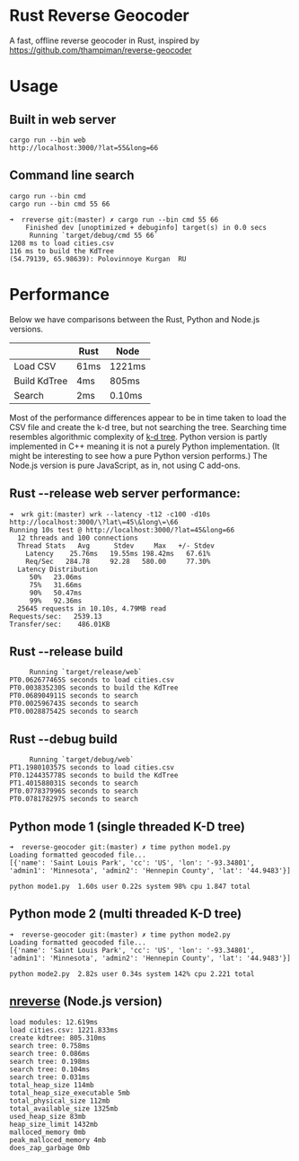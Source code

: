 # Rust Reverse Geocoder
A fast, offline reverse geocoder in Rust, inspired by https://github.com/thampiman/reverse-geocoder

# Usage

## Built in web server

```
cargo run --bin web
http://localhost:3000/?lat=55&long=66
```

## Command line search

```
cargo run --bin cmd
cargo run --bin cmd 55 66
```

```
➜  rreverse git:(master) ✗ cargo run --bin cmd 55 66
    Finished dev [unoptimized + debuginfo] target(s) in 0.0 secs
     Running `target/debug/cmd 55 66`
1208 ms to load cities.csv
116 ms to build the KdTree
(54.79139, 65.98639): Polovinnoye Kurgan  RU
```

# Performance

Below we have comparisons between the Rust, Python and Node.js versions.

|              | Rust | Node   |
|--------------|------|--------|
| Load CSV     | 61ms | 1221ms |
| Build KdTree | 4ms  | 805ms  |
| Search       | 2ms  | 0.10ms |

Most of the performance differences appear to be in time taken to load the CSV file and create the k-d tree, but not searching the tree. Searching time resembles algorithmic complexity of [k-d tree](https://en.wikipedia.org/wiki/K-d_tree). Python version is partly implemented in C++ meaning it is not a purely Python implementation. (It might be interesting to see how a pure Python version performs.) The Node.js version is pure JavaScript, as in, not using C add-ons.

## Rust --release web server performance:

```
➜  wrk git:(master) wrk --latency -t12 -c100 -d10s http://localhost:3000/\?lat\=45\&long\=\66
Running 10s test @ http://localhost:3000/?lat=45&long=66
  12 threads and 100 connections
  Thread Stats   Avg      Stdev     Max   +/- Stdev
    Latency    25.76ms   19.55ms 198.42ms   67.61%
    Req/Sec   284.78     92.28   580.00     77.30%
  Latency Distribution
     50%   23.06ms
     75%   31.66ms
     90%   50.47ms
     99%   92.36ms
  25645 requests in 10.10s, 4.79MB read
Requests/sec:   2539.13
Transfer/sec:    486.01KB
```

## Rust --release build

```
     Running `target/release/web`
PT0.062677465S seconds to load cities.csv
PT0.003835230S seconds to build the KdTree
PT0.068904911S seconds to search
PT0.002596743S seconds to search
PT0.002887542S seconds to search

```

## Rust --debug build

```
     Running `target/debug/web`
PT1.198010357S seconds to load cities.csv
PT0.124435778S seconds to build the KdTree
PT1.401588031S seconds to search
PT0.077837996S seconds to search
PT0.078178297S seconds to search

```

## Python mode 1 (single threaded K-D tree)

```
➜  reverse-geocoder git:(master) ✗ time python mode1.py
Loading formatted geocoded file...
[{'name': 'Saint Louis Park', 'cc': 'US', 'lon': '-93.34801', 'admin1': 'Minnesota', 'admin2': 'Hennepin County', 'lat': '44.9483'}]

python mode1.py  1.60s user 0.22s system 98% cpu 1.847 total
```

## Python mode 2 (multi threaded K-D tree)

```
➜  reverse-geocoder git:(master) ✗ time python mode2.py
Loading formatted geocoded file...
[{'name': 'Saint Louis Park', 'cc': 'US', 'lon': '-93.34801', 'admin1': 'Minnesota', 'admin2': 'Hennepin County', 'lat': '44.9483'}]

python mode2.py  2.82s user 0.34s system 142% cpu 2.221 total
```

## [nreverse](https://github.com/llambda/nreverse) (Node.js version)

```
load modules: 12.619ms
load cities.csv: 1221.833ms
create kdtree: 805.310ms
search tree: 0.758ms
search tree: 0.086ms
search tree: 0.198ms
search tree: 0.104ms
search tree: 0.031ms
total_heap_size 114mb
total_heap_size_executable 5mb
total_physical_size 112mb
total_available_size 1325mb
used_heap_size 83mb
heap_size_limit 1432mb
malloced_memory 0mb
peak_malloced_memory 4mb
does_zap_garbage 0mb

```
